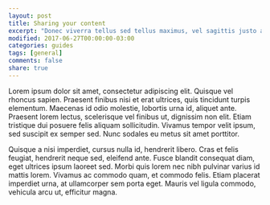 ```yaml
---
layout: post
title: Sharing your content
excerpt: "Donec viverra tellus sed tellus maximus, vel sagittis justo accumsan"
modified: 2017-06-27T00:00:00-03:00
categories: guides
tags: [general]
comments: false
share: true
---
```


Lorem ipsum dolor sit amet, consectetur adipiscing elit. Quisque vel rhoncus sapien. Praesent finibus nisi et erat ultrices, quis tincidunt turpis elementum. Maecenas id odio molestie, lobortis urna id, aliquet ante. Praesent lorem lectus, scelerisque vel finibus ut, dignissim non elit. Etiam tristique dui posuere felis aliquam sollicitudin. Vivamus tempor velit ipsum, sed suscipit ex semper sed. Nunc sodales eu metus sit amet porttitor.

Quisque a nisi imperdiet, cursus nulla id, hendrerit libero. Cras et felis feugiat, hendrerit neque sed, eleifend ante. Fusce blandit consequat diam, eget ultrices ipsum laoreet sed. Morbi quis lorem nec nibh pulvinar varius id mattis lorem. Vivamus ac commodo quam, et commodo felis. Etiam placerat imperdiet urna, at ullamcorper sem porta eget. Mauris vel ligula commodo, vehicula arcu ut, efficitur magna.
